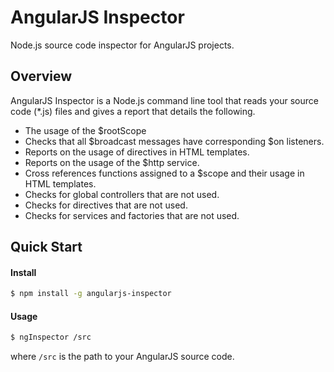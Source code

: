 # AngularJS Inspector
Node.js source code inspector for AngularJS projects.

## Overview

AngularJS Inspector is a Node.js command line tool that reads your source code (*.js) files and gives a report that details the following.

- The usage of the $rootScope
- Checks that all $broadcast messages have corresponding $on listeners.
- Reports on the usage of directives in HTML templates.
- Reports on the usage of the $http service.
- Cross references functions assigned to a $scope and their usage in HTML templates.
- Checks for global controllers that are not used.
- Checks for directives that are not used.
- Checks for services and factories that are not used.

## Quick Start

#### Install

```sh
$ npm install -g angularjs-inspector
```

#### Usage

```sh
$ ngInspector /src
```

where ```/src``` is the path to your AngularJS source code.